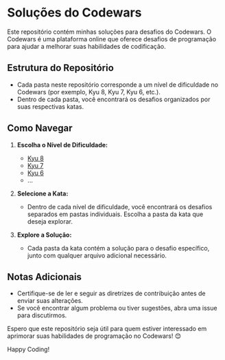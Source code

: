 # Soluções do Codewars

Este repositório contém minhas soluções para desafios do Codewars. O Codewars é uma plataforma online que oferece desafios de programação para ajudar a melhorar suas habilidades de codificação.

## Estrutura do Repositório

- Cada pasta neste repositório corresponde a um nível de dificuldade no Codewars (por exemplo, Kyu 8, Kyu 7, Kyu 6, etc.).
- Dentro de cada pasta, você encontrará os desafios organizados por suas respectivas katas.

## Como Navegar

1. **Escolha o Nível de Dificuldade:**
   - [Kyu 8](/Kyu%208)
   - [Kyu 7](/Kyu%207)
   - [Kyu 6](/Kyu%206)
   - ...

2. **Selecione a Kata:**
   - Dentro de cada nível de dificuldade, você encontrará os desafios separados em pastas individuais. Escolha a pasta da kata que deseja explorar.

3. **Explore a Solução:**
   - Cada pasta da kata contém a solução para o desafio específico, junto com qualquer arquivo adicional necessário.

## Notas Adicionais

- Certifique-se de ler e seguir as diretrizes de contribuição antes de enviar suas alterações.
- Se você encontrar algum problema ou tiver sugestões, abra uma issue para discutirmos.
  

Espero que este repositório seja útil para quem estiver interessado em aprimorar suas habilidades de programação no Codewars! 😊

Happy Coding!
